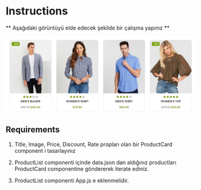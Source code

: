 # Instructions  

** Aşağıdaki görüntüyü elde edecek şekilde bir çalışma yapınız **

  ![alt text](task.jpeg)

  

  ## Requirements
  1. Title, Image, Price, Discount, Rate propları olan bir ProductCard component i tasarlayınız

  2. ProductList componenti içinde data.json dan aldığınız productları ProductCard componentine göndererek iterate ediniz.

  3. ProductList componenti App.js e eklenmelidir.


